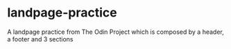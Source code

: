 # landpage-practice
A landpage practice from The Odin Project which is composed by a header, a footer and 3 sections
